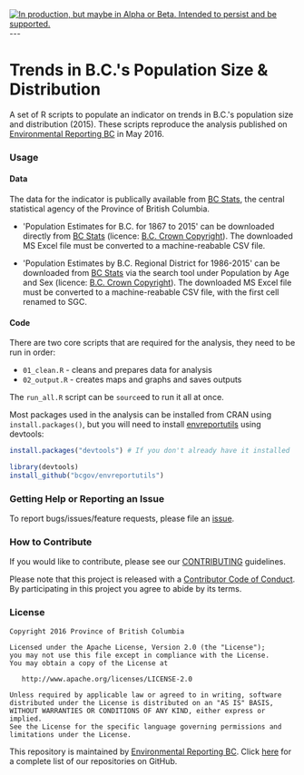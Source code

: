 <div id="devex-badge"><a rel="Delivery" href="https://github.com/BCDevExchange/docs/blob/master/discussion/projectstates.md"><img alt="In production, but maybe in Alpha or Beta. Intended to persist and be supported." style="border-width:0" src="https://assets.bcdevexchange.org/images/badges/delivery.svg" title="In production, but maybe in Alpha or Beta. Intended to persist and be supported." /></a></div>
---

# Trends in B.C.'s Population Size & Distribution 

A set of R scripts to populate an indicator on trends in B.C.'s population size and distribution (2015). These scripts reproduce the analysis published on [Environmental Reporting BC](http://www.env.gov.bc.ca/soe/indicators/sustainability/bc-population.html) in May 2016.

### Usage

#### Data
The data for the indicator is publically available from [BC Stats](http://bcstats.gov.bc.ca/Home.aspx), the central statistical agency of the Province of British Columbia.

 - 'Population Estimates for B.C. for 1867 to 2015' can be downloaded directly from [BC Stats](http://www.bcstats.gov.bc.ca/StatisticsBySubject/Demography/PopulationEstimates.aspx) (licence: [B.C. Crown Copyright](http://www2.gov.bc.ca/gov/content?id=1AAACC9C65754E4D89A118B875E0FBDA)). The downloaded MS Excel file must be converted to a machine-reabable CSV file.

- 'Population Estimates by B.C. Regional District for 1986-2015' can be downloaded from [BC Stats](http://www.bcstats.gov.bc.ca/StatisticsBySubject/Demography/PopulationEstimates.aspx) via the search tool under Population by Age and Sex (licence: [B.C. Crown Copyright](http://www2.gov.bc.ca/gov/content?id=1AAACC9C65754E4D89A118B875E0FBDA)). The downloaded MS Excel file must be converted to a machine-reabable CSV file, with the first cell renamed to SGC.

#### Code
There are two core scripts that are required for the analysis, they need to be run in order:

- `01_clean.R` - cleans and prepares data for analysis
- `02_output.R` - creates maps and graphs and saves outputs

The `run_all.R` script can be `source`ed to run it all at once.

Most packages used in the analysis can be installed from CRAN using `install.packages()`, but you will need to install [envreportutils](https://github.com/bcgov/envreportutils) using devtools:

```r
install.packages("devtools") # If you don't already have it installed

library(devtools)
install_github("bcgov/envreportutils")
```

### Getting Help or Reporting an Issue

To report bugs/issues/feature requests, please file an [issue](https://github.com/bcgov/bc_population_indicator/issues/).

### How to Contribute

If you would like to contribute, please see our [CONTRIBUTING](CONTRIBUTING.md) guidelines.

Please note that this project is released with a [Contributor Code of Conduct](CODE_OF_CONDUCT.md). By participating in this project you agree to abide by its terms.

### License

    Copyright 2016 Province of British Columbia

    Licensed under the Apache License, Version 2.0 (the "License");
    you may not use this file except in compliance with the License.
    You may obtain a copy of the License at 

       http://www.apache.org/licenses/LICENSE-2.0

    Unless required by applicable law or agreed to in writing, software
    distributed under the License is distributed on an "AS IS" BASIS,
    WITHOUT WARRANTIES OR CONDITIONS OF ANY KIND, either express or implied.
    See the License for the specific language governing permissions and
    limitations under the License.
    
This repository is maintained by [Environmental Reporting BC](http://www2.gov.bc.ca/gov/content?id=FF80E0B985F245CEA62808414D78C41B). Click [here](https://github.com/bcgov/EnvReportBC-RepoList) for a complete list of our repositories on GitHub.
